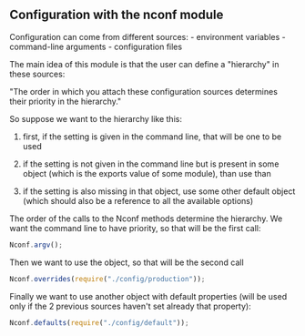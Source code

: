 ## Configuration with the nconf module

Configuration can come from different sources:
    - environment variables
    - command-line arguments
    - configuration files 

The main idea of this module is that the user can define a "hierarchy" in these sources:

"The order in which you attach these configuration sources determines their priority in the hierarchy."

So suppose we want to the hierarchy like this:

1) first, if the setting is given in the command line, that will be one to be used

2) if the setting is not given in the command line but is present in some object (which is the exports value of some module), than use than 

3) if the setting is also missing in that object, use some other default object (which should also be a reference to all the available options)

The order of the calls to the Nconf methods determine the hierarchy. We want the command line to have priority, so that will be the first call:

```js
Nconf.argv();
```

Then we want to use the object, so that will be the second call

```js
Nconf.overrides(require("./config/production"));
```

Finally we want to use another object with default properties (will be used only if the 2 previous sources haven't set already that property):

```js
Nconf.defaults(require("./config/default"));
```
